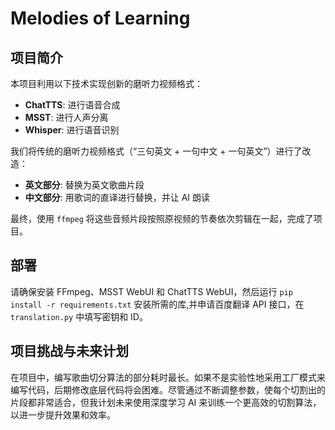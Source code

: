 # Melodies of Learning

## 项目简介

本项目利用以下技术实现创新的磨听力视频格式：
- **ChatTTS**: 进行语音合成
- **MSST**: 进行人声分离
- **Whisper**: 进行语音识别

我们将传统的磨听力视频格式（“三句英文 + 一句中文 + 一句英文”）进行了改造：
- **英文部分**: 替换为英文歌曲片段
- **中文部分**: 用歌词的直译进行替换，并让 AI 朗读

最终，使用 `ffmpeg` 将这些音频片段按照原视频的节奏依次剪辑在一起，完成了项目。

## 部署

请确保安装 FFmpeg、MSST WebUI 和 ChatTTS WebUI，然后运行 `pip install -r requirements.txt` 安装所需的库,并申请百度翻译 API 接口，在 `translation.py` 中填写密钥和 ID。

## 项目挑战与未来计划

在项目中，编写歌曲切分算法的部分耗时最长。如果不是实验性地采用工厂模式来编写代码，后期修改底层代码将会困难。尽管通过不断调整参数，使每个切割出的片段都非常适合，但我计划未来使用深度学习 AI 来训练一个更高效的切割算法，以进一步提升效果和效率。
